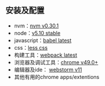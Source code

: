 ## 安装及配置
* nvm：[nvm v0.30.1](https://github.com/creationix/nvm)
* node：[v5.10 stable](https://nodejs.org/en/)
* javascript：[babel latest](http://babeljs.io/)
* css：[less css](http://lesscss.org/)
* 构建工具：[webpack latest](http://babeljs.io/)
* 浏览器及调试工具：[chrome v49.0+](https://chrome.google.com/)
* 编辑器及ide： [webstorm v11](https://www.jetbrains.com/webstorm/)
* 其他有用的chrome apps/extentions
